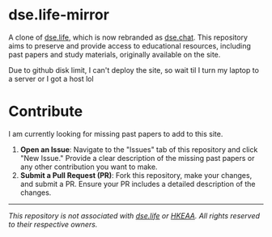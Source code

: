 # dse.life-mirror
A clone of [dse.life](https://dse.life), which is now rebranded as [dse.chat](https://dse.chat). This repository aims to preserve and provide access to educational resources, including past papers and study materials, originally available on the site.

Due to github disk limit, I can't deploy the site, so wait til I turn my laptop to a server or I got a host lol

# Contribute
I am currently looking for missing past papers to add to this site. 

1. **Open an Issue**: Navigate to the "Issues" tab of this repository and click "New Issue." Provide a clear description of the missing past papers or any other contribution you want to make.
2. **Submit a Pull Request (PR)**: Fork this repository, make your changes, and submit a PR. Ensure your PR includes a detailed description of the changes.

<hr>

*This repository is not associated with [dse.life](https://dse.life) or [HKEAA](https://www.hkeaa.edu.hk). All rights reserved to their respective owners.*
